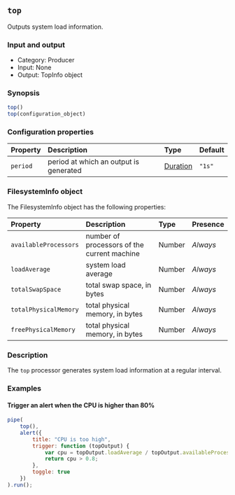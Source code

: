 ## `top`

Outputs system load information.

### Input and output

* Category: Producer
* Input: None
* Output: TopInfo object

### Synopsis

```js
top()
top(configuration_object)
```

### Configuration properties

| Property | Description | Type | Default |
| :--- | :--- | :--- | :--- |
| `period` | period at which an output is generated | [Duration](../programming.md#Durations) | `"1s"` |
 
 ### FilesystemInfo object
 
 The FilesystemInfo object has the following properties:
 
| Property | Description | Type | Presence | 
| :--- | :--- | :--- | :--- |
| `availableProcessors` | number of processors of the current machine | Number | *Always* |
| `loadAverage` | system load average | Number | *Always* |
| `totalSwapSpace` | total swap space, in bytes | Number | *Always* |
| `totalPhysicalMemory` | total physical memory, in bytes | Number | *Always* |
| `freePhysicalMemory` | total physical memory, in bytes | Number | *Always* |

### Description

The `top` processor generates system load information at a regular interval.
 
### Examples

#### Trigger an alert when the CPU is higher than 80%

```js
pipe(
	top(),
	alert({
		title: "CPU is too high",
		trigger: function (topOutput) {
			var cpu = topOutput.loadAverage / topOutput.availableProcessors;
			return cpu > 0.8;
		},
		toggle: true
	})
).run();
```
